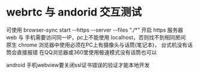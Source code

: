 # webrtc 与 andorid 交互测试

可使用 browser-sync start --https --server --files "./*" 
开启 https 服务器  
web 与 手机需要访问同一IP，pc上不能使用 localhost，否则找不到相同房间  
原生 chrome 浏览器中使用必须在PC上有摄像头与话筒(笔记本)， 台式机没有话筒会直接报错
在QQ浏览器或360里使用极速模式没有话筒也可以

android 手机webview要关闭ssl证书错误的验证才能本地开发